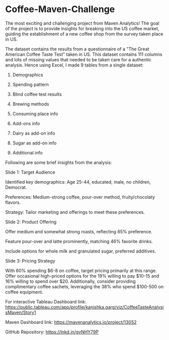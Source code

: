 # Coffee-Maven-Challenge

The most exciting and challenging project from Maven Analytics! The goal of the project is to provide insights for breaking into the US coffee market, guiding the establishment of a new coffee shop from the survey taken place in US.



The dataset contains the results from a questionnaire of a "The Great American Coffee Taste Test" taken in US. This dataset contains 111 columns and lots of missing values that needed to be taken care for a authentic analysis. Hence using Excel, I made 9 tables from a single dataset:

1) Demographics

2) Spending pattern

3) Blind coffee test results

4) Brewing methods

5) Consuming place info

6) Add-ons info

7) Dairy as add-on info

8) Sugar as add-on info

9) Additional info



Following are some brief insights from the analysis:

Slide 1: Target Audience

Identified key demographics: Age 25-44, educated, male, no children, Democrat.

Preferences: Medium-strong coffee, pour-over method, fruity/chocolaty flavors.

Strategy: Tailor marketing and offerings to meet these preferences.

Slide 2: Product Offering

Offer medium and somewhat strong roasts, reflecting 85% preference.

Feature pour-over and latte prominently, matching 46% favorite drinks.

Include options for whole milk and granulated sugar, preferred additives.

Slide 3: Pricing Strategy

With 60% spending $6-8 on coffee, target pricing primarily at this range. Offer occasional high-priced options for the 19% willing to pay $10-15 and 16% willing to spend over $20. Additionally, consider providing complimentary coffee sachets, leveraging the 38% who spend $100-500 on coffee equipment.



For interactive Tableau Dashboard link: https://public.tableau.com/app/profile/kanishka.garg/viz/CoffeeTasteAnalysisMaven/Story1

Maven Dashboard link: https://mavenanalytics.io/project/13052

GitHub Repository: https://lnkd.in/gvNHY79P
